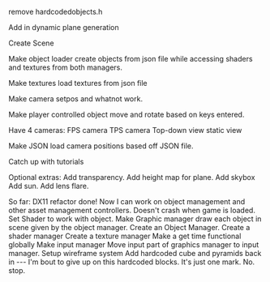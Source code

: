 remove hardcodedobjects.h

Add in dynamic plane generation

Create Scene

Make object loader create objects from json file while accessing shaders and textures from both managers.

Make textures load textures from json file


Make camera setpos and whatnot work.

Make player controlled object move and rotate based on keys entered.

Have 4 cameras:
FPS camera
TPS camera
Top-down view
static view

Make JSON load camera positions based off JSON file.

Catch up with tutorials


Optional extras:
Add transparency.
Add height map for plane.
Add skybox
Add sun.
Add lens flare.

So far:
DX11 refactor done! Now I can work on object management and other asset management controllers.
Doesn't crash when game is loaded.
Set Shader to work with object.
Make Graphic manager draw each object in scene given by the object manager.
Create an Object Manager.
Create a shader manager
Create a texture manager
Make a get time functional globally
Make input manager
Move input part of graphics manager to input manager.
Setup wireframe system
Add hardcoded cube and pyramids back in --- I'm bout to give up on this hardcoded blocks. It's just one mark. No. stop.

